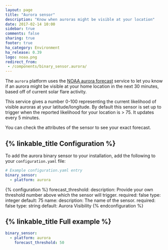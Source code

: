 ```yaml
---
layout: page
title: "Aurora sensor"
description: "Know when auroras might be visible at your location"
date: 2017-02-14 10:00
sidebar: true
comments: false
sharing: true
footer: true
ha_category: Environment
ha_release: 0.39
logo: noaa.png
redirect_from:
 - /components/binary_sensor.aurora/
---
```


The `aurora` platform uses the [NOAA aurora forecast](http://www.swpc.noaa.gov/products/aurora-30-minute-forecast) service to let you know if an aurora might be visible at your home location in the next 30 minutes, based off of current solar flare activity.

This service gives a number 0-100 representing the current likelihood of visible auroras at your latitude/longitude. By default this sensor is set up to trigger when the reported likelihood for your location is > 75. It updates every 5 minutes.

You can check the attributes of the sensor to see your exact forecast.

## {% linkable_title Configuration %}

To add the aurora binary sensor to your installation, add the following to your `configuration.yaml` file:

```yaml
# Example configuration.yaml entry
binary_sensor:
  - platform: aurora
```

{% configuration %}
forecast_threshold:
  description: Provide your own threshold number above which the sensor will trigger.
  required: false
  type: integer
  default: 75
name:
  description: The name of the sensor.
  required: false
  type: string
  default: Aurora Visibility
{% endconfiguration %}

## {% linkable_title Full example %}

```yaml
binary_sensor:
  - platform: aurora
    forecast_threshold: 50
```
